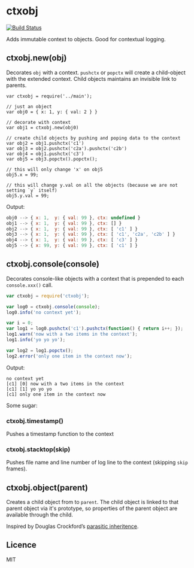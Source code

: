 # ctxobj #

[![Build Status](https://secure.travis-ci.org/anodejs/node-ctxobj.png)](http://travis-ci.org/anodejs/node-ctxobj)

Adds immutable context to objects. Good for contextual logging.

## ctxobj.new(obj) ##

Decorates `obj` with a context. `pushctx` or `popctx` will create a child-object with the extended context.
Child objects maintains an invisible link to parents.

```nodejs
var ctxobj = require('../main');

// just an object
var obj0 = { x: 1, y: { val: 2 } }

// decorate with context
var obj1 = ctxobj.new(obj0)

// create child objects by pushing and poping data to the context
var obj2 = obj1.pushctx('c1')
var obj3 = obj2.pushctx('c2a').pushctx('c2b')
var obj4 = obj1.pushctx('c3')
var obj5 = obj3.popctx().popctx();

// this will only change 'x' on obj5
obj5.x = 99;

// this will change y.val on all the objects (because we are not setting `y` itself)
obj5.y.val = 99;
```

Output:

```js
obj0 --> { x: 1,  y: { val: 99 }, ctx: undefined }
obj1 --> { x: 1,  y: { val: 99 }, ctx: [] }
obj2 --> { x: 1,  y: { val: 99 }, ctx: [ 'c1' ] }
obj3 --> { x: 1,  y: { val: 99 }, ctx: [ 'c1', 'c2a', 'c2b' ] }
obj4 --> { x: 1,  y: { val: 99 }, ctx: [ 'c3' ] }
obj5 --> { x: 99, y: { val: 99 }, ctx: [ 'c1' ] }
```

## ctxobj.console(console) ##

Decorates console-like objects with a context that is prepended to each `console.xxx()` call.

```node.js
var ctxobj = require('ctxobj');

var log0 = ctxobj.console(console);
log0.info('no context yet');

var i = 0;
var log1 = log0.pushctx('c1').pushctx(function() { return i++; });
log1.warn('now with a two items in the context');
log1.info('yo yo yo');

var log2 = log1.popctx();
log2.error('only one item in the context now');
```

Output:

```
no context yet
[c1] [0] now with a two items in the context
[c1] [1] yo yo yo
[c1] only one item in the context now
```

Some sugar:

### ctxobj.timestamp() ###
Pushes a timestamp function to the context

### ctxobj.stacktop(skip) ###
Pushes file name and line number of log line to the context (skipping `skip` frames).

## ctxobj.object(parent) ##

Creates a child object from to `parent`. The child object is linked to that parent object
via it's prototype, so properties of the parent object are available through the child.

Inspired by Douglas Crockford’s [parasitic inheritence](http://www.crockford.com/javascript/inheritance.html).

## Licence ##

MIT